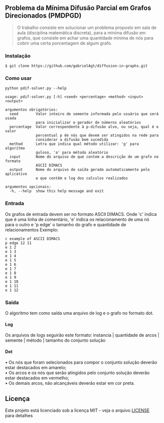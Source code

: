 
## Problema da Mínima Difusão Parcial em Grafos Direcionados (PMDPGD)

> O trabalho consiste em solucionar um problema proposto em sala de aula (disciplina matemática discreta), para a mínima difusão em grafos, que consiste em achar uma quantidade mínima de nós para cobrir uma certa porcentagem de algum grafo.

### Instalação

```
$ git clone https://github.com/gabrielAgt/diffusion-in-graphs.git
```

### Como usar

```
python pdif-solver.py --help

usage: pdif-solver.py [-h] <seed> <percentage> <method> <input> <output>

argumentos obrigatórios:
  seed        Valor inteiro de semente informada pelo usuário que será usada
              para inicializar o gerador de números aleatórios
  percentage  Valor correspondente à p-difusão alvo, ou seja, qual é o valor
              percentual p de nós que devem ser atingidos na rede para
              considerar a difusão bem sucedida
  method      Letra que indica qual método utilizar: 'g' para algoritmo
              guloso, 'a' para método aleatório
  input       Nome do arquivo de que contem a descrição de um grafo no formato
              ASCII DIMACS
  output      Nome do arquivo de saída gerado automaticamente pelo aplicativo
              e que contêm o log dos calculos realizados

argumentos opcionais:
  -h, --help  show this help message and exit
```

### Entrada

Os grafos de entrada devem ser no formato ASCII DIMACS. Onde 'c' indica que é uma linha de comentário, 'e' indica os relacionamento de uma nó para o outro e 'p edge' o tamanho do grafo e quantidade de relacionamentos 
Exemplo:

```
c example of ASCII DIMACS
p edge 12 11
e 1 2 
e 1 3
e 1 4 
e 1 5 
e 1 6 
e 1 7 
e 1 8 
e 1 9 
e 1 10 
e 1 11 
e 1 12
```

### Saida

O algoritmo tem como saída uma arquivo de log e o grafo no formato dot.

#### Log
Os arquivos de logs seguirão este formato:
instancia | quantidade de arcos | semente | método | tamanho do conjunto solução 

#### Dot
• Os nós que foram selecionados para compor o conjunto solução deverão estar destacados em amarelo;  
• Os arcos e os nós que serão atingidos pelo conjunto solução deverão estar destacados em vermelho;  
• Os demais arcos, não alcançáveis deverão estar em cor preta.

## Licença

Este projeto está licenciado sob a licença MIT - veja o arquivo [LICENSE](LICENSE) para detalhes
